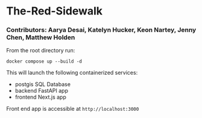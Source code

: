 # The-Red-Sidewalk
### Contributors: Aarya Desai, Katelyn Hucker, Keon Nartey, Jenny Chen, Matthew Holden

From the root directory run:

`docker compose up --build -d`

This will launch the following containerized services:
- postgis SQL Database
- backend FastAPI app
- frontend Next.js app

Front end app is accessible at `http://localhost:3000`